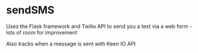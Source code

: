 sendSMS
=======

Uses the Flask framework and Twilio API to send you a text via a web form - lots of room for improvement

Also tracks when a message is sent with Keen IO API
